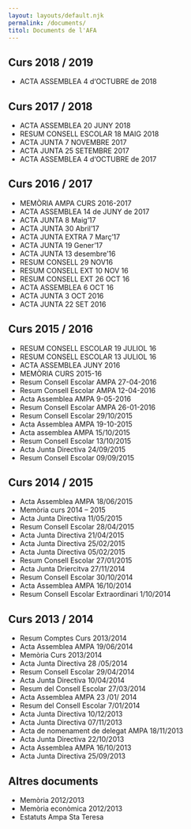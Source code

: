 ```yaml
---
layout: layouts/default.njk
permalink: /documents/
titol: Documents de l'AFA
---
```


## Curs 2018 / 2019

* ACTA ASSEMBLEA 4 d‘OCTUBRE de 2018

## Curs 2017 / 2018

* ACTA ASSEMBLEA 20 JUNY  2018
* RESUM CONSELL ESCOLAR 18 MAIG 2018
* ACTA JUNTA 7 NOVEMBRE 2017
* ACTA JUNTA 25 SETEMBRE 2017
* ACTA ASSEMBLEA 4 d‘OCTUBRE de 2017

## Curs 2016 / 2017

* MEMÒRIA AMPA CURS 2016-2017
* ACTA   ASSEMBLEA  14 de JUNY de 2017
* ACTA JUNTA 8 Maig’17
* ACTA JUNTA 30 Abril’17
* ACTA JUNTA EXTRA 7 Març’17
* ACTA JUNTA 19 Gener’17
* ACTA JUNTA 13 desembre’16
* RESUM CONSELL 29 NOV16
* RESUM CONSELL EXT 10 NOV 16
* RESUM CONSELL EXT 26 OCT 16
* ACTA ASSEMBLEA 6 OCT 16
* ACTA JUNTA 3 OCT 2016
* ACTA JUNTA 22 SET 2016

## Curs 2015 / 2016

* RESUM CONSELL ESCOLAR 19 JULIOL 16
* RESUM CONSELL ESCOLAR 13 JULIOL 16
* ACTA ASSEMBLEA JUNY 2016
* MEMÒRIA CURS 2015-16
* Resum Consell Escolar AMPA 27-04-2016
* Resum Consell Escolar AMPA 12-04-2016
* Acta Assemblea AMPA 9-05-2016
* Resum Consell Escolar AMPA 26-01-2016
* Resum Consell Escolar 29/10/2015
* Acta Assemblea AMPA 19-10-2015
* Acta assemblea AMPA 15/10/2015
* Resum Consell Escolar 13/10/2015
* Acta Junta Directiva 24/09/2015
* Resum Consell Escolar 09/09/2015


## Curs 2014 / 2015

* Acta Assemblea AMPA 18/06/2015
* Memòria curs 2014 – 2015
* Acta Junta Directiva 11/05/2015
* Resum Consell Escolar 28/04/2015
* Acta Junta Directiva 21/04/2015
* Acta Junta Directiva 25/02/2015
* Acta Junta Directiva 05/02/2015
* Resum Consell Escolar 27/01/2015
* Acta Junta Driercitva 27/11/2014
* Resum Consell Escolar 30/10/2014
* Acta Assemblea AMPA 16/10/2014
* Resum Consell Escolar Extraordinari 1/10/2014

## Curs 2013 / 2014

*  Resum Comptes Curs 2013/2014
*  Acta Assemblea AMPA 19/06/2014
*  Memòria Curs 2013/2014
*  Acta Junta Directiva 28 /05/2014
*  Resum Consell Escolar 29/04/2014
*  Acta Junta Directiva 10/04/2014
*  Resum del Consell Escolar 27/03/2014
*  Acta Assemblea AMPA 23 /01/ 2014
*  Resum del Consell Escolar 7/01/2014
*  Acta Junta Directiva 10/12/2013
*  Acta Junta Directiva 07/11/2013
*  Acta de nomenament de delegat AMPA 18/11/2013
*  Acta Junta Directiva 22/10/2013
*  Acta Assemblea AMPA 16/10/2013
*  Acta Junta Directiva 25/09/2013

## Altres documents

* Memòria 2012/2013
* Memòria econòmica 2012/2013
* Estatuts Ampa Sta Teresa

